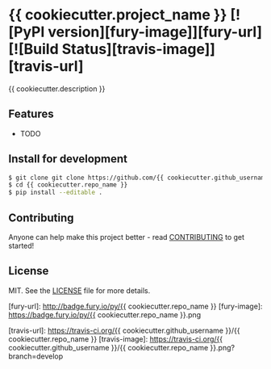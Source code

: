 # {{ cookiecutter.project_name }} [![PyPI version][fury-image]][fury-url] [![Build Status][travis-image]][travis-url]
{{ cookiecutter.description }}


## Features

* TODO


## Install for development

```bash
$ git clone git clone https://github.com/{{ cookiecutter.github_username }}/{{ cookiecutter.repo_name }}.git
$ cd {{ cookiecutter.repo_name }}
$ pip install --editable .
```


## Contributing
Anyone can help make this project better - read [CONTRIBUTING](CONTRIBUTING.md) to get started!


## License
MIT. See the [LICENSE](LICENSE) file for more details.


[fury-url]: http://badge.fury.io/py/{{ cookiecutter.repo_name }}
[fury-image]: https://badge.fury.io/py/{{ cookiecutter.repo_name }}.png

[travis-url]: https://travis-ci.org/{{ cookiecutter.github_username }}/{{ cookiecutter.repo_name }}
[travis-image]: https://travis-ci.org/{{ cookiecutter.github_username }}/{{ cookiecutter.repo_name }}.png?branch=develop
